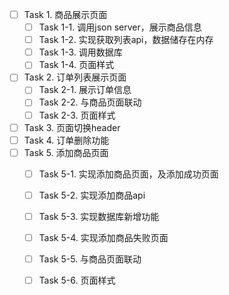 - [ ] Task 1. 商品展示页面
  - [ ] Task 1-1. 调用json server，展示商品信息
  - [ ] Task 1-2. 实现获取列表api，数据储存在内存
  - [ ] Task 1-3. 调用数据库
  - [ ] Task 1-4. 页面样式
- [ ] Task 2. 订单列表展示页面
  - [ ] Task 2-1. 展示订单信息
  - [ ] Task 2-2. 与商品页面联动
  - [ ] Task 2-3. 页面样式
- [ ] Task 3. 页面切换header
- [ ] Task 4. 订单删除功能
- [ ] Task 5. 添加商品页面
  - [ ] Task 5-1. 实现添加商品页面，及添加成功页面
  - [ ] Task 5-2. 实现添加商品api
  - [ ] Task 5-3. 实现数据库新增功能
  - [ ] Task 5-4. 实现添加商品失败页面
  - [ ] Task 5-5. 与商品页面联动
  - [ ] Task 5-6. 页面样式

